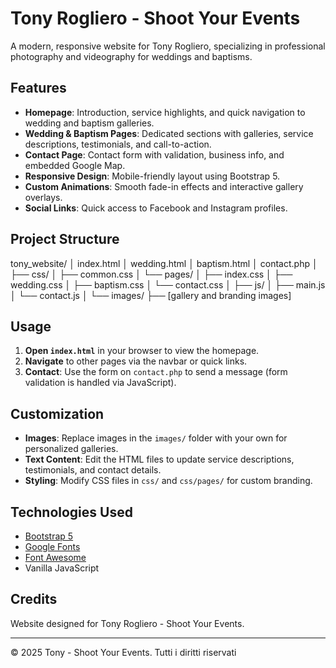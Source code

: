 # Tony Rogliero - Shoot Your Events

A modern, responsive website for Tony Rogliero, specializing in professional photography and videography for weddings and baptisms.

## Features

- **Homepage**: Introduction, service highlights, and quick navigation to wedding and baptism galleries.
- **Wedding & Baptism Pages**: Dedicated sections with galleries, service descriptions, testimonials, and call-to-action.
- **Contact Page**: Contact form with validation, business info, and embedded Google Map.
- **Responsive Design**: Mobile-friendly layout using Bootstrap 5.
- **Custom Animations**: Smooth fade-in effects and interactive gallery overlays.
- **Social Links**: Quick access to Facebook and Instagram profiles.

## Project Structure

tony_website/
│   index.html
│   wedding.html
│   baptism.html
│   contact.php
│
├── css/
│   ├── common.css
│   └── pages/
│       ├── index.css
│       ├── wedding.css
│       ├── baptism.css
│       └── contact.css
│
├── js/
│   ├── main.js
│   └── contact.js
│
└── images/
    ├── [gallery and branding images]

## Usage

1. **Open `index.html`** in your browser to view the homepage.
2. **Navigate** to other pages via the navbar or quick links.
3. **Contact**: Use the form on `contact.php` to send a message (form validation is handled via JavaScript).

## Customization

- **Images**: Replace images in the `images/` folder with your own for personalized galleries.
- **Text Content**: Edit the HTML files to update service descriptions, testimonials, and contact details.
- **Styling**: Modify CSS files in `css/` and `css/pages/` for custom branding.

## Technologies Used

- [Bootstrap 5](https://getbootstrap.com/)
- [Google Fonts](https://fonts.google.com/)
- [Font Awesome](https://fontawesome.com/)
- Vanilla JavaScript

## Credits

Website designed for Tony Rogliero - Shoot Your Events.

---

© 2025 Tony - Shoot Your Events. Tutti i diritti riservati
